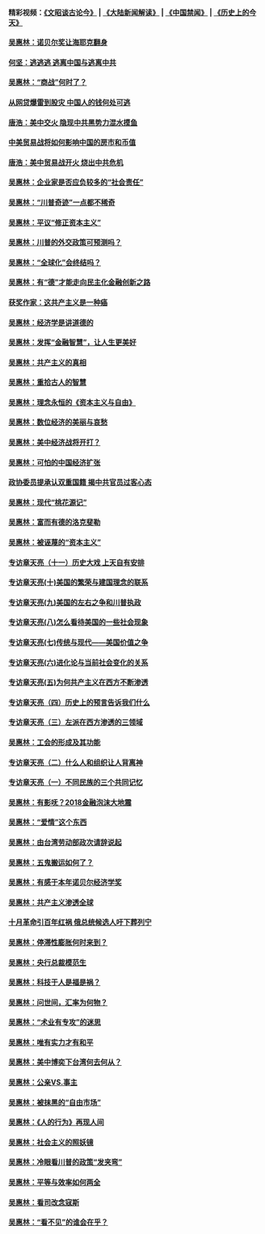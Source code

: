 #### 精彩视频：[《文昭谈古论今》](https://github.com/gfw-breaker/wenzhao/blob/master/README.md?t=01160031) | [《大陆新闻解读》](https://github.com/gfw-breaker/ntdtv-comedy/blob/master/README.md?t=01160031) | [《中国禁闻》](https://github.com/gfw-breaker/ntdtv-news/blob/master/README.md?t=01160031) | [《历史上的今天》](https://github.com/gfw-breaker/today-in-history/blob/master/README.md?t=01160031) 

#### [吴惠林：诺贝尔奖让海耶克翻身](../pages/nsc423/n10890049.md?t=01160031) 

#### [何坚：逃逃逃 逃离中国与逃离中共](../pages/nsc423/n10592891.md?t=01160031) 

#### [吴惠林：“商战”何时了？](../pages/nsc423/n10573558.md?t=01160031) 

#### [从网贷爆雷到股灾 中国人的钱何处可逃](../pages/nsc423/n10572800.md?t=01160031) 

#### [唐浩：美中交火 隐现中共黑势力混水摸鱼](../pages/nsc423/n10544040.md?t=01160031) 

#### [中美贸易战将如何影响中国的房市和币值](../pages/nsc423/n10543697.md?t=01160031) 

#### [唐浩：美中贸易战开火 烧出中共危机](../pages/nsc423/n10540126.md?t=01160031) 

#### [吴惠林：企业家是否应负较多的“社会责任”](../pages/nsc423/n10535022.md?t=01160031) 

#### [吴惠林：“川普奇迹”一点都不稀奇](../pages/nsc423/n10512808.md?t=01160031) 

#### [吴惠林：平议“修正资本主义”](../pages/nsc423/n10495724.md?t=01160031) 

#### [吴惠林：川普的外交政策可预测吗？](../pages/nsc423/n10462387.md?t=01160031) 

#### [吴惠林：“全球化”会终结吗？](../pages/nsc423/n10452838.md?t=01160031) 

#### [吴惠林：有“德”才能走向民主化金融创新之路](../pages/nsc423/n10432292.md?t=01160031) 

#### [获奖作家：这共产主义是一种癌](../pages/nsc423/n10431541.md?t=01160031) 

#### [吴惠林：经济学是讲道德的](../pages/nsc423/n10398014.md?t=01160031) 

#### [吴惠林：发挥“金融智慧”，让人生更美好](../pages/nsc423/n10375019.md?t=01160031) 

#### [吴惠林：共产主义的真相](../pages/nsc423/n10351394.md?t=01160031) 

#### [吴惠林：重拾古人的智慧](../pages/nsc423/n10337691.md?t=01160031) 

#### [吴惠林：理念永恒的《资本主义与自由》](../pages/nsc423/n10316274.md?t=01160031) 

#### [吴惠林：数位经济的美丽与哀愁](../pages/nsc423/n10292946.md?t=01160031) 

#### [吴惠林：美中经济战将开打？](../pages/nsc423/n10258825.md?t=01160031) 

#### [吴惠林：可怕的中国经济扩张](../pages/nsc423/n10219147.md?t=01160031) 

#### [政协委员提承认双重国籍 揭中共官员过客心态](../pages/nsc423/n10208809.md?t=01160031) 

#### [吴惠林：现代“桃花源记”](../pages/nsc423/n10185234.md?t=01160031) 

#### [吴惠林：富而有德的洛克斐勒](../pages/nsc423/n10142264.md?t=01160031) 

#### [吴惠林：被诬蔑的“资本主义”](../pages/nsc423/n10124816.md?t=01160031) 

#### [专访章天亮（十一）历史大戏 上天自有安排](../pages/nsc423/n10094905.md?t=01160031) 

#### [专访章天亮(十)美国的繁荣与建国理念的联系](../pages/nsc423/n10094899.md?t=01160031) 

#### [专访章天亮(九)美国的左右之争和川普执政](../pages/nsc423/n10094889.md?t=01160031) 

#### [专访章天亮(八)怎么看待美国的一些社会现象](../pages/nsc423/n10094857.md?t=01160031) 

#### [专访章天亮(七)传统与现代——美国价值之争](../pages/nsc423/n10093140.md?t=01160031) 

#### [专访章天亮(六)进化论与当前社会变化的关系](../pages/nsc423/n10092036.md?t=01160031) 

#### [专访章天亮(五)为何共产主义在西方不断渗透](../pages/nsc423/n10083620.md?t=01160031) 

#### [专访章天亮（四）历史上的预言告诉我们什么](../pages/nsc423/n10083606.md?t=01160031) 

#### [专访章天亮（三）左派在西方渗透的三领域](../pages/nsc423/n10081115.md?t=01160031) 

#### [吴惠林：工会的形成及其功能](../pages/nsc423/n10080633.md?t=01160031) 

#### [专访章天亮（二）什么人和组织让人背离神](../pages/nsc423/n10076637.md?t=01160031) 

#### [专访章天亮（一）不同民族的三个共同记忆](../pages/nsc423/n10074188.md?t=01160031) 

#### [吴惠林：有影呒？2018金融泡沫大地震](../pages/nsc423/n10040534.md?t=01160031) 

#### [吴惠林：“爱情”这个东西](../pages/nsc423/n10019423.md?t=01160031) 

#### [吴惠林：由台湾劳动部政次请辞说起](../pages/nsc423/n9979679.md?t=01160031) 

#### [吴惠林：五鬼搬运如何了？](../pages/nsc423/n9925338.md?t=01160031) 

#### [吴惠林：有感于本年诺贝尔经济学奖](../pages/nsc423/n9871883.md?t=01160031) 

#### [吴惠林：共产主义渗透全球](../pages/nsc423/n9812748.md?t=01160031) 

#### [十月革命引百年红祸 俄总统候选人吁下葬列宁](../pages/nsc423/n9810182.md?t=01160031) 

#### [吴惠林：停滞性膨胀何时来到？](../pages/nsc423/n9764136.md?t=01160031) 

#### [吴惠林：央行总裁模范生](../pages/nsc423/n9728134.md?t=01160031) 

#### [吴惠林：科技于人是福是祸？](../pages/nsc423/n9672982.md?t=01160031) 

#### [吴惠林：问世间，汇率为何物？](../pages/nsc423/n9621788.md?t=01160031) 

#### [吴惠林：“术业有专攻”的迷思](../pages/nsc423/n9580363.md?t=01160031) 

#### [吴惠林：唯有实力才有和平](../pages/nsc423/n9529599.md?t=01160031) 

#### [吴惠林：美中博奕下台湾何去何从？](../pages/nsc423/n9483598.md?t=01160031) 

#### [吴惠林：公亲VS.事主](../pages/nsc423/n9425637.md?t=01160031) 

#### [吴惠林：被抹黑的“自由市场”](../pages/nsc423/n9351545.md?t=01160031) 

#### [吴惠林：《人的行为》再现人间](../pages/nsc423/n9296339.md?t=01160031) 

#### [吴惠林：社会主义的照妖镜](../pages/nsc423/n9243460.md?t=01160031) 

#### [吴惠林：冷眼看川普的政策“发夹弯”](../pages/nsc423/n9120684.md?t=01160031) 

#### [吴惠林：平等与效率如何两全](../pages/nsc423/n9075430.md?t=01160031) 

#### [吴惠林：看司改念寇斯](../pages/nsc423/n9024915.md?t=01160031) 

#### [吴惠林：“看不见”的谁会在乎？](../pages/nsc423/n8977488.md?t=01160031) 

